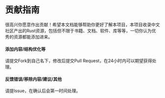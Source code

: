 # 贡献指南

很高兴你愿意作出贡献！希望本文档能够帮助你更好了解本项目，本项目收录中文社区产出的Rust资源，包括但不限于书籍、文档、软件、库等等，一切你认为优秀的资源都能添加进来。

#### 添加内容/结构优化等

请提交Fork到自己名下，修改后提交Pull Request，在24小时内可以期望获得处理。

#### 反馈错误/移除内容/建议/其他

请提Issue，在确认后会第一时间处理。

